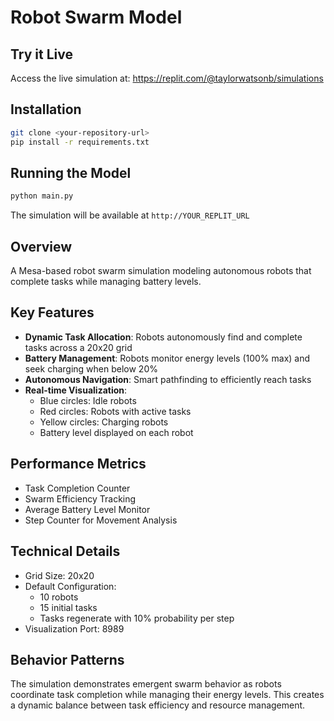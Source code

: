 
# Robot Swarm Model

## Try it Live
Access the live simulation at: https://replit.com/@taylorwatsonb/simulations

## Installation
```bash
git clone <your-repository-url>
pip install -r requirements.txt
```

## Running the Model
```bash
python main.py
```
The simulation will be available at `http://YOUR_REPLIT_URL`

## Overview
A Mesa-based robot swarm simulation modeling autonomous robots that complete tasks while managing battery levels.

## Key Features
- **Dynamic Task Allocation**: Robots autonomously find and complete tasks across a 20x20 grid
- **Battery Management**: Robots monitor energy levels (100% max) and seek charging when below 20%
- **Autonomous Navigation**: Smart pathfinding to efficiently reach tasks
- **Real-time Visualization**:
  - Blue circles: Idle robots
  - Red circles: Robots with active tasks
  - Yellow circles: Charging robots
  - Battery level displayed on each robot

## Performance Metrics
- Task Completion Counter
- Swarm Efficiency Tracking
- Average Battery Level Monitor
- Step Counter for Movement Analysis

## Technical Details
- Grid Size: 20x20
- Default Configuration:
  - 10 robots
  - 15 initial tasks
  - Tasks regenerate with 10% probability per step
- Visualization Port: 8989

## Behavior Patterns
The simulation demonstrates emergent swarm behavior as robots coordinate task completion while managing their energy levels. This creates a dynamic balance between task efficiency and resource management.
